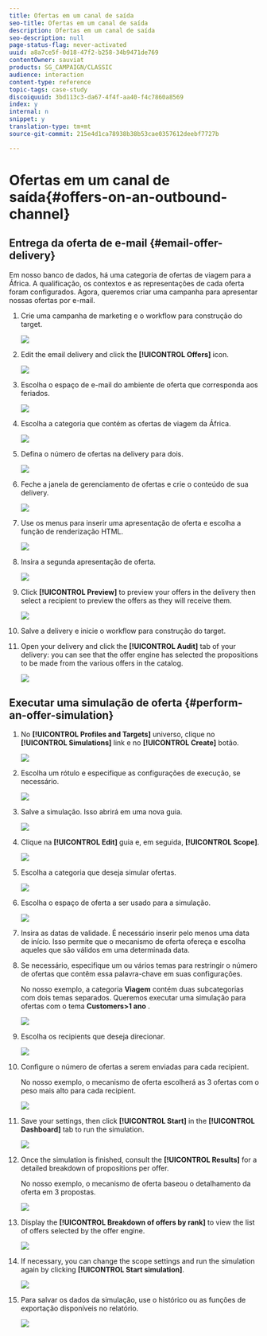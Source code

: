 ```yaml
---
title: Ofertas em um canal de saída
seo-title: Ofertas em um canal de saída
description: Ofertas em um canal de saída
seo-description: null
page-status-flag: never-activated
uuid: a8a7ce5f-0d18-47f2-b258-34b9471de769
contentOwner: sauviat
products: SG_CAMPAIGN/CLASSIC
audience: interaction
content-type: reference
topic-tags: case-study
discoiquuid: 3bd113c3-da67-4f4f-aa40-f4c7860a8569
index: y
internal: n
snippet: y
translation-type: tm+mt
source-git-commit: 215e4d1ca78938b38b53cae0357612deebf7727b

---
```



# Ofertas em um canal de saída{#offers-on-an-outbound-channel}

## Entrega da oferta de e-mail {#email-offer-delivery}

Em nosso banco de dados, há uma categoria de ofertas de viagem para a África. A qualificação, os contextos e as representações de cada oferta foram configurados. Agora, queremos criar uma campanha para apresentar nossas ofertas por e-mail.

1. Crie uma campanha de marketing e o workflow para construção do target.

   ![](assets/offer_delivery_example_001.png)

1. Edit the email delivery and click the **[!UICONTROL Offers]** icon.

   ![](assets/offer_delivery_example_002.png)

1. Escolha o espaço de e-mail do ambiente de oferta que corresponda aos feriados.

   ![](assets/offer_delivery_example_003.png)

1. Escolha a categoria que contém as ofertas de viagem da África.

   ![](assets/offer_delivery_example_004.png)

1. Defina o número de ofertas na delivery para dois.

   ![](assets/offer_delivery_example_005.png)

1. Feche a janela de gerenciamento de ofertas e crie o conteúdo de sua delivery.

   ![](assets/offer_delivery_example_006.png)

1. Use os menus para inserir uma apresentação de oferta e escolha a função de renderização HTML.

   ![](assets/offer_delivery_example_007.png)

1. Insira a segunda apresentação de oferta.

   ![](assets/offer_delivery_example_008.png)

1. Click **[!UICONTROL Preview]** to preview your offers in the delivery then select a recipient to preview the offers as they will receive them.

   ![](assets/offer_delivery_example_009.png)

1. Salve a delivery e inicie o workflow para construção do target.
1. Open your delivery and click the **[!UICONTROL Audit]** tab of your delivery: you can see that the offer engine has selected the propositions to be made from the various offers in the catalog.

   ![](assets/offer_delivery_example_010.png)

## Executar uma simulação de oferta {#perform-an-offer-simulation}

1. No **[!UICONTROL Profiles and Targets]** universo, clique no **[!UICONTROL Simulations]** link e no **[!UICONTROL Create]** botão.

   ![](assets/offer_simulation_001.png)

1. Escolha um rótulo e especifique as configurações de execução, se necessário.

   ![](assets/offer_simulation_example_002.png)

1. Salve a simulação. Isso abrirá em uma nova guia.

   ![](assets/offer_simulation_example_003.png)

1. Clique na **[!UICONTROL Edit]** guia e, em seguida, **[!UICONTROL Scope]**.

   ![](assets/offer_simulation_example_004.png)

1. Escolha a categoria que deseja simular ofertas.

   ![](assets/offer_simulation_example_005.png)

1. Escolha o espaço de oferta a ser usado para a simulação.

   ![](assets/offer_simulation_example_006.png)

1. Insira as datas de validade. É necessário inserir pelo menos uma data de início. Isso permite que o mecanismo de oferta ofereça e escolha aqueles que são válidos em uma determinada data.
1. Se necessário, especifique um ou vários temas para restringir o número de ofertas que contêm essa palavra-chave em suas configurações.

   No nosso exemplo, a categoria **Viagem** contém duas subcategorias com dois temas separados. Queremos executar uma simulação para ofertas com o tema **Customers>1 ano** .

   ![](assets/offer_simulation_example_007.png)

1. Escolha os recipients que deseja direcionar.

   ![](assets/offer_simulation_example_008.png)

1. Configure o número de ofertas a serem enviadas para cada recipient.

   No nosso exemplo, o mecanismo de oferta escolherá as 3 ofertas com o peso mais alto para cada recipient.

   ![](assets/offer_simulation_example_009.png)

1. Save your settings, then click **[!UICONTROL Start]** in the **[!UICONTROL Dashboard]** tab to run the simulation.

   ![](assets/offer_simulation_example_010.png)

1. Once the simulation is finished, consult the **[!UICONTROL Results]** for a detailed breakdown of propositions per offer.

   No nosso exemplo, o mecanismo de oferta baseou o detalhamento da oferta em 3 propostas.

   ![](assets/offer_simulation_example_011.png)

1. Display the **[!UICONTROL Breakdown of offers by rank]** to view the list of offers selected by the offer engine.

   ![](assets/offer_simulation_example_012.png)

1. If necessary, you can change the scope settings and run the simulation again by clicking **[!UICONTROL Start simulation]**.

   ![](assets/offer_simulation_example_010.png)

1. Para salvar os dados da simulação, use o histórico ou as funções de exportação disponíveis no relatório.

   ![](assets/offer_simulation_example_013.png)

